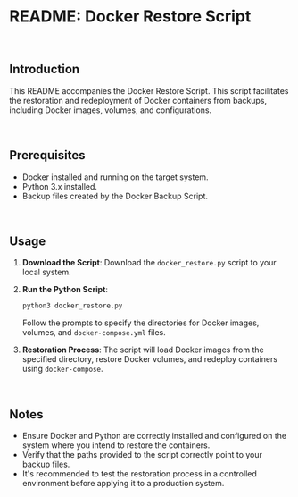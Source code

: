 # README: Docker Restore Script

<br>

## Introduction

This README accompanies the Docker Restore Script. This script facilitates the restoration and redeployment of Docker containers from backups, including Docker images, volumes, and configurations.

<br>

## Prerequisites

- Docker installed and running on the target system.
- Python 3.x installed.
- Backup files created by the Docker Backup Script.

<br>

## Usage

1. **Download the Script**:
   Download the `docker_restore.py` script to your local system.

2. **Run the Python Script**:

   ```bash
   python3 docker_restore.py
   ```

   Follow the prompts to specify the directories for Docker images, volumes, and `docker-compose.yml` files.

3. **Restoration Process**:
   The script will load Docker images from the specified directory, restore Docker volumes, and redeploy containers using `docker-compose`.

<br>

## Notes

- Ensure Docker and Python are correctly installed and configured on the system where you intend to restore the containers.
- Verify that the paths provided to the script correctly point to your backup files.
- It's recommended to test the restoration process in a controlled environment before applying it to a production system.
